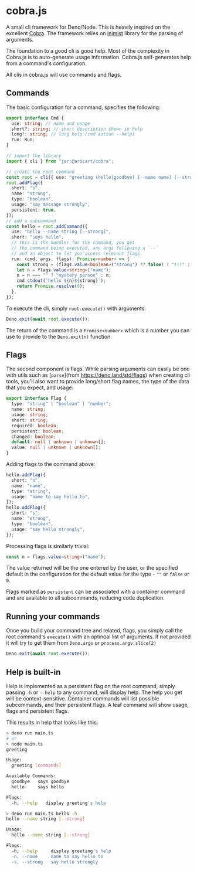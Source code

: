 # cobra.js

A small cli framework for Deno/Node. This is heavily inspired on the excellent
[Cobra](https://github.com/spf13/cobra). The framework relies on
[inimist](https://github.com/minimistjs/minimist) library for the parsing of
arguments.

The foundation to a good cli is good help. Most of the complexity in Cobra.js is
to auto-generate usage information. Cobra.js self-generates help from a
command's configuration.

All clis in cobra.js will use commands and flags.

## Commands

The basic configuration for a command, specifies the following:

```typescript
export interface Cmd {
  use: string; // name and usage
  short?: string; // short description shown in help
  long?: string; // long help (cmd action --help)
  run: Run;
}
```

```typescript
// import the library
import { cli } from "jsr:@aricart/cobra";

// create the root command
const root = cli({ use: "greeting (hello|goodbye) [--name name] [--strong]" });
root.addFlag({
  short: "s",
  name: "strong",
  type: "boolean",
  usage: "say message strongly",
  persistent: true,
});
// add a subcommand
const hello = root.addCommand({
  use: "hello --name string [--strong]",
  short: "says hello",
  // this is the handler for the command, you get
  // the command being executed, any args following a `--`
  // and an object to let you access relevant flags.
  run: (cmd, args, flags): Promise<number> => {
    const strong = (flags.value<boolean>("strong") ?? false) ? "!!!" : "";
    let n = flags.value<string>("name");
    n = n === "" ? "mystery person" : n;
    cmd.stdout(`hello ${n}${strong}`);
    return Promise.resolve(0);
  },
});
```

To execute the cli, simply `root.execute()` with arguments:

```typescript
Deno.exit(await root.execute());
```

The return of the command is a `Promise<number>` which is a number you can use
to provide to the `Deno.exit(n)` function.

## Flags

The second component is flags. While parsing arguments can easily be one with
utils such as [`parse`](from https://deno.land/std/flags) when creating cli
tools, you'll also want to provide long/short flag names, the type of the data
that you expect, and usage:

```typescript
export interface Flag {
  type: "string" | "boolean" | "number";
  name: string;
  usage: string;
  short: string;
  required: boolean;
  persistent: boolean;
  changed: boolean;
  default: null | unknown | unknown[];
  value: null | unknown | unknown[];
}
```

Adding flags to the command above:

```typescript
hello.addFlag({
  short: "n",
  name: "name",
  type: "string",
  usage: "name to say hello to",
});
hello.addFlag({
  short: "s",
  name: "strong",
  type: "boolean",
  usage: "say hello strongly",
});
```

Processing flags is similarly trivial:

```typescript
const n = flags.value<string>("name");
```

The value returned will be the one entered by the user, or the specified default
in the configuration for the default value for the type - `""` or `false` or
`0`.

Flags marked as `persistent` can be associated with a container command and are
available to all subcommands, reducing code duplication.

## Running your commands

Once you build your command tree and related, flags, you simply call the root
command's `execute()` with an optinoal list of arguments. If not provided it
will try to get them from `Deno.args` or `process.argv.slice(2)`

```typescript
Deno.exit(await root.execute());
```

## Help is built-in

Help is implemented as a persistent flag on the root command, simply passing
`-h` or `--help` to any command, will display help. The help you get will be
context-sensitive. Container commands will list possible subcommands, and their
persistent flags. A leaf command will show usage, flags and persistent flags.

This results in help that looks like this:

```bash
> deno run main.ts
# or 
> node main.ts
greeting

Usage:
  greeting [commands]

Available Commands:
  goodbye   says goodbye
  hello     says hello

Flags:
  -h, --help   display greeting's help
```

```bash
> deno run main.ts hello -h
hello --name string [--strong]

Usage:
  hello --name string [--strong]

Flags:
  -h, --help     display greeting's help
  -n, --name     name to say hello to
  -s, --strong   say hello strongly
```
